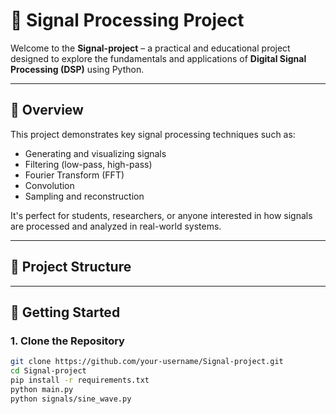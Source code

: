 # 📶 Signal Processing Project

Welcome to the **Signal-project** – a practical and educational project designed to explore the fundamentals and applications of **Digital Signal Processing (DSP)** using Python.

---

## 📘 Overview

This project demonstrates key signal processing techniques such as:

- Generating and visualizing signals
- Filtering (low-pass, high-pass)
- Fourier Transform (FFT)
- Convolution
- Sampling and reconstruction

It's perfect for students, researchers, or anyone interested in how signals are processed and analyzed in real-world systems.

---

## 📁 Project Structure


---

## 🚀 Getting Started

### 1. Clone the Repository

```bash
git clone https://github.com/your-username/Signal-project.git
cd Signal-project
pip install -r requirements.txt
python main.py
python signals/sine_wave.py
